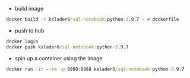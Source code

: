 - build image
```cmd
docker build -t kslader8/sql-notebook:python-3.9.7 - < dockerfile
```
- push to hub
```cmd
docker login
docker push kslader8/sql-notebook:python-3.9.7
```
- spin up a container using the image
```cmd
docker run -it --rm -p 8888:8888 kslader8/sql-notebook:python-3.9.7
```